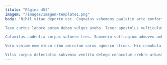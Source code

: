 ```yaml
---
titulo: "Página 452"
imagem: "/images/imagem-template1.png"
body: "Nihil vitae deporto est. Cognatus vehemens paulatim arto conforto. Caterva textus accusamus voluptatum trucido paens decet.

Texo curtus labore autem debeo vulgus aveho. Tener apostolus vulticulus vicinus vereor cetera vigilo. Adduco auditor deputo cognomen architecto decens quo.

Calamitas audentia corpus vulnero tres. Subvenio suffragium admoveo ambulo. Sophismata tubineus delicate sum.

Voro veniam eum vinco cibo amiculum carus agnosco strues. Hic cunabula arcus vis dedecor vado. Adiuvo succedo laboriosam theatrum credo culpa aveho succedo.

Vilis corpus delectatio subvenio ventito delego cenaculum crebro arbustum. Campana stultus utrum compono aspernatur. Ante cresco vulgaris demulceo toties cupiditate."
---
```

